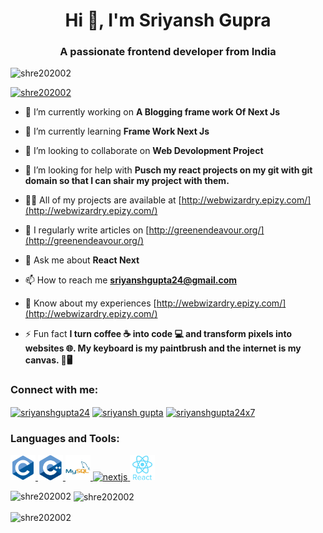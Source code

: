 <h1 align="center">Hi 👋, I'm Sriyansh Gupra</h1>
<h3 align="center">A passionate frontend developer from India</h3>

<p align="left"> <img src="https://komarev.com/ghpvc/?username=shre202002&label=Profile%20views&color=0e75b6&style=flat" alt="shre202002" /> </p>

<p align="left"> <a href="https://github.com/ryo-ma/github-profile-trophy"><img src="https://github-profile-trophy.vercel.app/?username=shre202002" alt="shre202002" /></a> </p>

- 🔭 I’m currently working on **A Blogging frame work Of Next Js**

- 🌱 I’m currently learning **Frame Work Next Js**

- 👯 I’m looking to collaborate on **Web Devolopment Project**

- 🤝 I’m looking for help with **Pusch my react projects on my git with git domain so that I can shair my project with them.**

- 👨‍💻 All of my projects are available at [http://webwizardry.epizy.com/](http://webwizardry.epizy.com/)

- 📝 I regularly write articles on [http://greenendeavour.org/](http://greenendeavour.org/)

- 💬 Ask me about **React Next**

- 📫 How to reach me **sriyanshgupta24@gmail.com**

- 📄 Know about my experiences [http://webwizardry.epizy.com/](http://webwizardry.epizy.com/)

- ⚡ Fun fact **I turn coffee ☕️ into code 💻 and transform pixels into websites 🌐. My keyboard is my paintbrush and the internet is my canvas. 🎨🖥️**

<h3 align="left">Connect with me:</h3>
<p align="left">
<a href="https://linkedin.com/in/sriyanshgupta24" target="blank"><img align="center" src="https://raw.githubusercontent.com/rahuldkjain/github-profile-readme-generator/master/src/images/icons/Social/linked-in-alt.svg" alt="sriyanshgupta24" height="30" width="40" /></a>
<a href="https://fb.com/sriyansh gupta" target="blank"><img align="center" src="https://raw.githubusercontent.com/rahuldkjain/github-profile-readme-generator/master/src/images/icons/Social/facebook.svg" alt="sriyansh gupta" height="30" width="40" /></a>
<a href="https://instagram.com/sriyanshgupta24x7" target="blank"><img align="center" src="https://raw.githubusercontent.com/rahuldkjain/github-profile-readme-generator/master/src/images/icons/Social/instagram.svg" alt="sriyanshgupta24x7" height="30" width="40" /></a>
</p>

<h3 align="left">Languages and Tools:</h3>
<p align="left"> <a href="https://www.cprogramming.com/" target="_blank" rel="noreferrer"> <img src="https://raw.githubusercontent.com/devicons/devicon/master/icons/c/c-original.svg" alt="c" width="40" height="40"/> </a> <a href="https://www.w3schools.com/cpp/" target="_blank" rel="noreferrer"> <img src="https://raw.githubusercontent.com/devicons/devicon/master/icons/cplusplus/cplusplus-original.svg" alt="cplusplus" width="40" height="40"/> </a> <a href="https://www.mysql.com/" target="_blank" rel="noreferrer"> <img src="https://raw.githubusercontent.com/devicons/devicon/master/icons/mysql/mysql-original-wordmark.svg" alt="mysql" width="40" height="40"/> </a> <a href="https://nextjs.org/" target="_blank" rel="noreferrer"> <img src="https://cdn.worldvectorlogo.com/logos/nextjs-2.svg" alt="nextjs" width="40" height="40"/> </a> <a href="https://reactjs.org/" target="_blank" rel="noreferrer"> <img src="https://raw.githubusercontent.com/devicons/devicon/master/icons/react/react-original-wordmark.svg" alt="react" width="40" height="40"/> </a> </p>

<p><img align="left" src="https://github-readme-stats.vercel.app/api/top-langs?username=shre202002&show_icons=true&locale=en&layout=compact" alt="shre202002" /></p>

<p>&nbsp;<img align="center" src="https://github-readme-stats.vercel.app/api?username=shre202002&show_icons=true&locale=en" alt="shre202002" /></p>

<p><img align="center" src="https://github-readme-streak-stats.herokuapp.com/?user=shre202002&" alt="shre202002" /></p>
